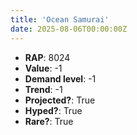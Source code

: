 ```yaml
---
title: 'Ocean Samurai'
date: 2025-08-06T00:00:00Z
---
```

- **RAP**: 8024
- **Value**: -1
- **Demand level**: -1
- **Trend**: -1
- **Projected?**: True
- **Hyped?**: True
- **Rare?**: True
